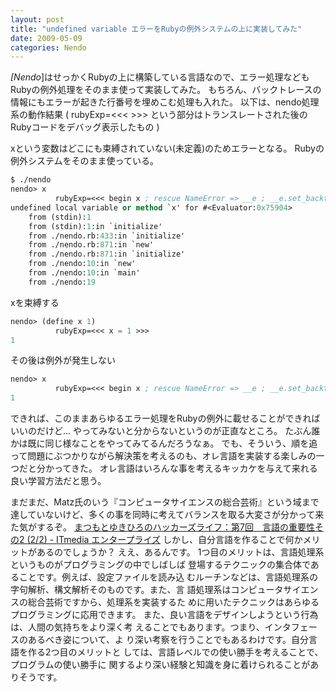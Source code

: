 ```yaml
---
layout: post
title: "undefined variable エラーをRubyの例外システムの上に実装してみた"
date: 2009-05-09
categories: Nendo
---
```

*[Nendo*]はせっかくRubyの上に構築している言語なので、エラー処理などもRubyの例外処理をそのまま使って実装してみた。
もちろん、バックトレースの情報にもエラーが起きた行番号を埋めこむ処理も入れた。
以下は、nendo処理系の動作結果 ( rubyExp=<<< >>> という部分はトランスレートされた後のRubyコードをデバッグ表示したもの )

 xという変数はどこにも束縛されていない(未定義)のためエラーとなる。
 Rubyの例外システムをそのまま使っている。
```lisp
$ ./nendo
nendo> x
          rubyExp=<<< begin x ; rescue NameError => __e ; __e.set_backtrace( *"(stdin):1"* + __e.backtrace ) ; raise __e ; end >>>
undefined local variable or method `x' for #<Evaluator:0x75904>
	from (stdin):1
	from (stdin):1:in `initialize'
	from ./nendo.rb:433:in `initialize'
	from ./nendo.rb:871:in `new'
	from ./nendo.rb:871:in `initialize'
	from ./nendo:10:in `new'
	from ./nendo:10:in `main'
	from ./nendo:19

```

 xを束縛する
```lisp
nendo> (define x 1)
          rubyExp=<<< x = 1 >>>
1
```

 その後は例外が発生しない
```lisp
nendo> x
          rubyExp=<<< begin x ; rescue NameError => __e ; __e.set_backtrace( *"(stdin):3"* + __e.backtrace ) ; raise __e ; end >>>
1
```

できれば、このままあらゆるエラー処理をRubyの例外に載せることができればいいのだけど...
やってみないと分からないというのが正直なところ。
たぶん誰かは既に同じ様なことをやってみてるんだろうなぁ。
でも、そういう、順を追って問題にぶつかりながら解決策を考えるのも、オレ言語を実装する楽しみの一つだと分かってきた。
オレ言語はいろんな事を考えるキッカケを与えて来れる良い学習方法だと思う。

まだまだ、Matz氏のいう『コンピュータサイエンスの総合芸術』という域まで達していないけど、多くの事を同時に考えてバランスを取る大変さが分かって来た気がするぞ。
 [まつもとゆきひろのハッカーズライフ：第7回　言語の重要性その2 (2/2) - ITmedia エンタープライズ](http://www.itmedia.co.jp/enterprise/articles/0709/26/news009_2.html)
 しかし、自分言語を作ることで何かメリットがあるのでしょうか？
  ええ、あるんです。
  1つ目のメリットは、言語処理系というものがプログラミングの中でしばしば
 登場するテクニックの集合体であることです。例えば、設定ファイルを読み込
 むルーチンなどは、言語処理系の字句解析、構文解析そのものです。また、言
 語処理系はコンピュータサイエンスの総合芸術ですから、処理系を実装するた
 めに用いたテクニックはあらゆるプログラミングに応用できます。
  また、良い言語をデザインしようという行為は、人間の気持ちをより深く考
 えることでもあります。つまり、インタフェースのあるべき姿について、よ
 り深い考察を行うことでもあるわけです。自分言語を作る2つ目のメリットと
 しては、言語レベルでの使い勝手を考えることで、プログラムの使い勝手に
 関するより深い経験と知識を身に着けられることがありそうです。
